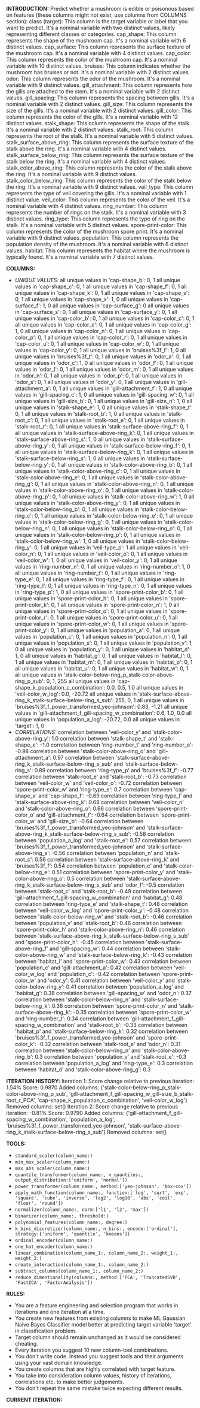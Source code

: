 **INTRODUCTION:**
Predict whether a mushroom is edible or poisonous based on features (these columns might not exist, use columns from COLUMNS section):
class (target): This column is the target variable or label that you want to predict. It's a nominal variable with two distinct values, likely representing different classes or categories.
cap_shape: This column represents the shape of the mushroom cap. It's a nominal variable with 6 distinct values.
cap_surface: This column represents the surface texture of the mushroom cap. It's a nominal variable with 4 distinct values.
cap_color: This column represents the color of the mushroom cap. It's a nominal variable with 10 distinct values.
bruises: This column indicates whether the mushroom has bruises or not. It's a nominal variable with 2 distinct values.
odor: This column represents the odor of the mushroom. It's a nominal variable with 9 distinct values.
gill_attachment: This column represents how the gills are attached to the stem. It's a nominal variable with 2 distinct values.
gill_spacing: This column represents the spacing between gills. It's a nominal variable with 2 distinct values.
gill_size: This column represents the size of the gills. It's a nominal variable with 2 distinct values.
gill_color: This column represents the color of the gills. It's a nominal variable with 12 distinct values.
stalk_shape: This column represents the shape of the stalk. It's a nominal variable with 2 distinct values.
stalk_root: This column represents the root of the stalk. It's a nominal variable with 5 distinct values.
stalk_surface_above_ring: This column represents the surface texture of the stalk above the ring. It's a nominal variable with 4 distinct values.
stalk_surface_below_ring: This column represents the surface texture of the stalk below the ring. It's a nominal variable with 4 distinct values.
stalk_color_above_ring: This column represents the color of the stalk above the ring. It's a nominal variable with 9 distinct values.
stalk_color_below_ring: This column represents the color of the stalk below the ring. It's a nominal variable with 9 distinct values.
veil_type: This column represents the type of veil covering the gills. It's a nominal variable with 1 distinct value.
veil_color: This column represents the color of the veil. It's a nominal variable with 4 distinct values.
ring_number: This column represents the number of rings on the stalk. It's a nominal variable with 3 distinct values.
ring_type: This column represents the type of ring on the stalk. It's a nominal variable with 5 distinct values.
spore-print-color: This column represents the color of the mushroom spore print. It's a nominal variable with 9 distinct values.
population: This column represents the population density of the mushroom. It's a nominal variable with 6 distinct values.
habitat: This column represents the habitat where the mushroom is typically found. It's a nominal variable with 7 distinct values.

**COLUMNS:**
- *UNIQUE VALUES:*
all unique values in 'cap-shape_b': 0, 1
all unique values in 'cap-shape_c': 0, 1
all unique values in 'cap-shape_f': 0, 1
all unique values in 'cap-shape_k': 0, 1
all unique values in 'cap-shape_s': 0, 1
all unique values in 'cap-shape_x': 1, 0
all unique values in 'cap-surface_f': 1, 0
all unique values in 'cap-surface_g': 0
all unique values in 'cap-surface_s': 0, 1
all unique values in 'cap-surface_y': 0, 1
all unique values in 'cap-color_b': 0, 1
all unique values in 'cap-color_c': 0, 1
all unique values in 'cap-color_e': 0, 1
all unique values in 'cap-color_g': 1, 0
all unique values in 'cap-color_n': 0, 1
all unique values in 'cap-color_p': 0, 1
all unique values in 'cap-color_r': 0, 1
all unique values in 'cap-color_u': 0, 1
all unique values in 'cap-color_w': 0, 1
all unique values in 'cap-color_y': 0, 1
all unique values in 'bruises%3f_f': 1, 0
all unique values in 'bruises%3f_t': 0, 1
all unique values in 'odor_a': 0, 1
all unique values in 'odor_c': 1, 0
all unique values in 'odor_f': 0, 1
all unique values in 'odor_l': 0, 1
all unique values in 'odor_m': 0, 1
all unique values in 'odor_n': 0, 1
all unique values in 'odor_p': 0, 1
all unique values in 'odor_s': 0, 1
all unique values in 'odor_y': 0, 1
all unique values in 'gill-attachment_a': 0, 1
all unique values in 'gill-attachment_f': 1, 0
all unique values in 'gill-spacing_c': 1, 0
all unique values in 'gill-spacing_w': 0, 1
all unique values in 'gill-size_b': 0, 1
all unique values in 'gill-size_n': 1, 0
all unique values in 'stalk-shape_e': 1, 0
all unique values in 'stalk-shape_t': 0, 1
all unique values in 'stalk-root_b': 1, 0
all unique values in 'stalk-root_c': 0, 1
all unique values in 'stalk-root_e': 0, 1
all unique values in 'stalk-root_r': 0, 1
all unique values in 'stalk-surface-above-ring_f': 0, 1
all unique values in 'stalk-surface-above-ring_k': 0, 1
all unique values in 'stalk-surface-above-ring_s': 1, 0
all unique values in 'stalk-surface-above-ring_y': 0, 1
all unique values in 'stalk-surface-below-ring_f': 0, 1
all unique values in 'stalk-surface-below-ring_k': 0, 1
all unique values in 'stalk-surface-below-ring_s': 1, 0
all unique values in 'stalk-surface-below-ring_y': 0, 1
all unique values in 'stalk-color-above-ring_b': 0, 1
all unique values in 'stalk-color-above-ring_c': 0, 1
all unique values in 'stalk-color-above-ring_e': 0, 1
all unique values in 'stalk-color-above-ring_g': 0, 1
all unique values in 'stalk-color-above-ring_n': 0, 1
all unique values in 'stalk-color-above-ring_o': 0, 1
all unique values in 'stalk-color-above-ring_p': 0, 1
all unique values in 'stalk-color-above-ring_w': 1, 0
all unique values in 'stalk-color-above-ring_y': 0, 1
all unique values in 'stalk-color-below-ring_b': 0, 1
all unique values in 'stalk-color-below-ring_c': 0, 1
all unique values in 'stalk-color-below-ring_e': 0, 1
all unique values in 'stalk-color-below-ring_g': 0, 1
all unique values in 'stalk-color-below-ring_n': 0, 1
all unique values in 'stalk-color-below-ring_o': 0, 1
all unique values in 'stalk-color-below-ring_p': 0, 1
all unique values in 'stalk-color-below-ring_w': 1, 0
all unique values in 'stalk-color-below-ring_y': 0, 1
all unique values in 'veil-type_p': 1
all unique values in 'veil-color_n': 0, 1
all unique values in 'veil-color_o': 0, 1
all unique values in 'veil-color_w': 1, 0
all unique values in 'veil-color_y': 0, 1
all unique values in 'ring-number_n': 0, 1
all unique values in 'ring-number_o': 1, 0
all unique values in 'ring-number_t': 0, 1
all unique values in 'ring-type_e': 0, 1
all unique values in 'ring-type_f': 0, 1
all unique values in 'ring-type_l': 0, 1
all unique values in 'ring-type_n': 0, 1
all unique values in 'ring-type_p': 1, 0
all unique values in 'spore-print-color_b': 0, 1
all unique values in 'spore-print-color_h': 0, 1
all unique values in 'spore-print-color_k': 0, 1
all unique values in 'spore-print-color_n': 1, 0
all unique values in 'spore-print-color_o': 0, 1
all unique values in 'spore-print-color_r': 0, 1
all unique values in 'spore-print-color_u': 0, 1
all unique values in 'spore-print-color_w': 0, 1
all unique values in 'spore-print-color_y': 0, 1
all unique values in 'population_a': 0, 1
all unique values in 'population_c': 0, 1
all unique values in 'population_n': 0, 1
all unique values in 'population_s': 0, 1
all unique values in 'population_v': 1, 0
all unique values in 'population_y': 0, 1
all unique values in 'habitat_d': 1, 0
all unique values in 'habitat_g': 0, 1
all unique values in 'habitat_l': 0, 1
all unique values in 'habitat_m': 0, 1
all unique values in 'habitat_p': 0, 1
all unique values in 'habitat_u': 0, 1
all unique values in 'habitat_w': 0, 1
all unique values in 'stalk-color-below-ring_p_stalk-color-above-ring_p_sub': 0, 1, 255
all unique values in 'cap-shape_k_population_c_combination': 0.0, 0.5, 1.0
all unique values in 'veil-color_w_log': 0.0, -20.72
all unique values in 'stalk-surface-above-ring_k_stalk-surface-below-ring_s_sub': 255, 0, 1
all unique values in 'bruises%3f_f_power_transformed_yeo-johnson': 0.83, -1.21
all unique values in 'gill-attachment_f_gill-spacing_w_combination': 0.6, 1.0, 0.0
all unique values in 'population_a_log': -20.72, 0.0
all unique values in 'target': 1, 0
- *CORRELATIONS:*
correlation between 'veil-color_y' and 'stalk-color-above-ring_y': 1.0
correlation between 'stalk-shape_t' and 'stalk-shape_e': -1.0
correlation between 'ring-number_t' and 'ring-number_o': -0.98
correlation between 'stalk-color-above-ring_o' and 'gill-attachment_a': 0.97
correlation between 'stalk-surface-above-ring_k_stalk-surface-below-ring_s_sub' and 'stalk-surface-below-ring_s': 0.89
correlation between 'ring-type_p' and 'bruises%3f_f': -0.77
correlation between 'stalk-root_e' and 'stalk-root_b': -0.73
correlation between 'veil-color_w' and 'veil-color_o': -0.72
correlation between 'spore-print-color_w' and 'ring-type_e': 0.7
correlation between 'cap-shape_x' and 'cap-shape_f': -0.69
correlation between 'ring-type_l' and 'stalk-surface-above-ring_k': 0.68
correlation between 'veil-color_n' and 'stalk-color-above-ring_o': 0.66
correlation between 'spore-print-color_o' and 'gill-attachment_f': -0.64
correlation between 'spore-print-color_w' and 'gill-size_b': -0.64
correlation between 'bruises%3f_f_power_transformed_yeo-johnson' and 'stalk-surface-above-ring_k_stalk-surface-below-ring_s_sub': -0.58
correlation between 'population_a_log' and 'stalk-root_e': 0.57
correlation between 'bruises%3f_f_power_transformed_yeo-johnson' and 'stalk-surface-above-ring_s': -0.56
correlation between 'population_n' and 'stalk-root_c': 0.56
correlation between 'stalk-surface-above-ring_k' and 'bruises%3f_f': 0.54
correlation between 'population_c' and 'stalk-color-below-ring_e': 0.51
correlation between 'spore-print-color_y' and 'stalk-color-above-ring_o': 0.5
correlation between 'stalk-surface-above-ring_k_stalk-surface-below-ring_s_sub' and 'odor_f': -0.5
correlation between 'stalk-root_c' and 'stalk-root_b': -0.49
correlation between 'gill-attachment_f_gill-spacing_w_combination' and 'habitat_g': 0.48
correlation between 'ring-type_e' and 'stalk-shape_t': 0.48
correlation between 'veil-color_w_log' and 'spore-print-color_y': -0.48
correlation between 'stalk-color-below-ring_w' and 'stalk-root_b': -0.46
correlation between 'population_v' and 'stalk-root_b': 0.46
correlation between 'spore-print-color_h' and 'stalk-color-above-ring_n': 0.46
correlation between 'stalk-surface-above-ring_k_stalk-surface-below-ring_s_sub' and 'spore-print-color_h': -0.45
correlation between 'stalk-surface-above-ring_f' and 'gill-spacing_w': 0.44
correlation between 'stalk-color-above-ring_w' and 'stalk-surface-below-ring_k': -0.43
correlation between 'habitat_l' and 'spore-print-color_w': 0.43
correlation between 'population_c' and 'gill-attachment_a': 0.42
correlation between 'veil-color_w_log' and 'population_c': -0.42
correlation between 'spore-print-color_w' and 'odor_y': 0.41
correlation between 'veil-color_y' and 'stalk-color-below-ring_y': 0.41
correlation between 'population_a_log' and 'habitat_g': 0.38
correlation between 'gill-spacing_w' and 'odor_n': 0.37
correlation between 'stalk-color-below-ring_n' and 'stalk-surface-below-ring_k': 0.36
correlation between 'spore-print-color_n' and 'stalk-surface-above-ring_k': -0.35
correlation between 'spore-print-color_w' and 'ring-number_t': 0.34
correlation between 'gill-attachment_f_gill-spacing_w_combination' and 'stalk-root_b': -0.33
correlation between 'habitat_p' and 'stalk-surface-below-ring_k': 0.32
correlation between 'bruises%3f_f_power_transformed_yeo-johnson' and 'spore-print-color_k': -0.32
correlation between 'stalk-root_e' and 'odor_n': 0.31
correlation between 'stalk-color-below-ring_n' and 'stalk-color-above-ring_b': 0.3
correlation between 'population_v' and 'stalk-root_e': -0.3
correlation between 'population_a_log' and 'ring-type_e': 0.3
correlation between 'habitat_d' and 'stalk-color-above-ring_g': 0.3

**ITERATION HISTORY:**
Iteration 1:
Score change relative to previous iteration: 1.54%
Score: 0.9870
Added columns: {'stalk-color-below-ring_p_stalk-color-above-ring_p_sub', 'gill-attachment_f_gill-spacing_w_gill-size_b_stalk-root_r_PCA', 'cap-shape_k_population_c_combination', 'veil-color_w_log'}
Removed columns: set()
Iteration 2:
Score change relative to previous iteration: -0.81%
Score: 0.9790
Added columns: {'gill-attachment_f_gill-spacing_w_combination', 'population_a_log', 'bruises%3f_f_power_transformed_yeo-johnson', 'stalk-surface-above-ring_k_stalk-surface-below-ring_s_sub'}
Removed columns: set()

**TOOLS:**
- `standard_scaler(column_name:)`
- `min_max_scaler(column_name:)`
- `max_abs_scaler(column_name:)`
- `quantile_transformer(column_name:, n_quantiles:, output_distribution:['uniform', 'normal'])`
- `power_transformer(column_name:, method:['yeo-johnson', 'box-cox'])`
- `apply_math_function(column_name:, function:['log', 'sqrt', 'exp', 'square', 'cube', 'inverse', 'log2', 'log10', 'abs', 'ceil', 'floor', 'round'])`
- `normalizer(column_name:, norm:['l1', 'l2', 'max'])`
- `binarizer(column_name:, threshold:)`
- `polynomial_features(column_name:, degree:)`
- `k_bins_discretizer(column_name:, n_bins:, encode:['ordinal'], strategy:['uniform', 'quantile', 'kmeans'])`
- `ordinal_encoder(column_name:)`
- `one_hot_encoder(column_name:)`
- `linear_combination(column_name_1:, column_name_2:, weight_1:, weight_2:)`
- `create_interaction(column_name_1:, column_name_2:)`
- `subtract_columns(column_name_1:, column_name_2:)`
- `reduce_dimentionality(columns:, method:['PCA', 'TruncatedSVD', 'FastICA', 'FactorAnalysis'])`

**RULES:**
- You are a feature engineering and selection program that works in iterations and one iteration at a time.
- You create new features from existing columns to make ML Gaussian Naive Bayes Classifier model better at predicting target variable 'target' in classification problem.
- Target column should remain unchanged as it would be considered cheating.
- Every iteration you suggest 10 new column-tool combinations.
- You don't write code. Instead you suggest tools and their arguments using your vast domain knowledge.
- You create columns that are highly correlated with target feature.
- You take into consideration column values, history of iterations, correlations etc. to make better judgements.
- You don't repeat the same mistake twice expecting different results.

**CURRENT ITERATION:**